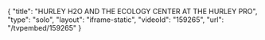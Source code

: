 {
    "title": "HURLEY H2O AND THE ECOLOGY CENTER AT THE HURLEY PRO",
    "type": "solo",
    "layout": "iframe-static",
    "videoId": "159265",
    "url": "\/tvpembed\/159265"
}
